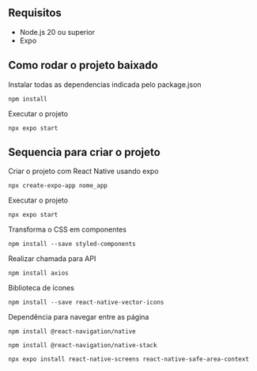 ## Requisitos

* Node.js 20 ou superior
* Expo

## Como rodar o projeto baixado
Instalar todas as dependencias indicada pelo package.json
```
npm install
```

Executar o projeto
```
npx expo start
```


## Sequencia para criar o projeto
Criar o projeto com React Native usando expo
```
npx create-expo-app nome_app
```

Executar o projeto
```
npx expo start
```

Transforma o CSS em componentes
```
npm install --save styled-components
```

Realizar chamada para API
```
npm install axios
```

Biblioteca de ícones
```
npm install --save react-native-vector-icons
```

Dependência para navegar entre as página
```
npm install @react-navigation/native 
```
```
npm install @react-navigation/native-stack
```
```
npx expo install react-native-screens react-native-safe-area-context
```